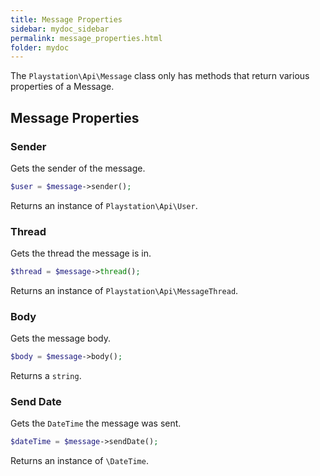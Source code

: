 ```yaml
---
title: Message Properties
sidebar: mydoc_sidebar
permalink: message_properties.html
folder: mydoc
---
```


The `Playstation\Api\Message` class only has methods that return various properties of a Message.

## Message Properties

### Sender

Gets the sender of the message.

```php
$user = $message->sender();
```

Returns an instance of `Playstation\Api\User`.

### Thread

Gets the thread the message is in.

```php
$thread = $message->thread();
```

Returns an instance of `Playstation\Api\MessageThread`.

### Body

Gets the message body.

```php
$body = $message->body();
```

Returns a `string`.

### Send Date

Gets the `DateTime` the message was sent.

```php
$dateTime = $message->sendDate();
```

Returns an instance of `\DateTime`.